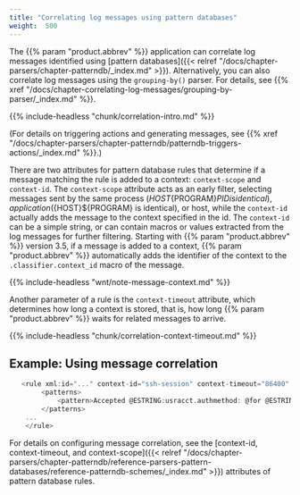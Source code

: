 ```yaml
---
title: "Correlating log messages using pattern databases"
weight:  500
---
```

<!-- DISCLAIMER: This file is based on the syslog-ng Open Source Edition documentation https://github.com/balabit/syslog-ng-ose-guides/commit/2f4a52ee61d1ea9ad27cb4f3168b95408fddfdf2 and is used under the terms of The syslog-ng Open Source Edition Documentation License. The file has been modified by Axoflow. -->

The {{% param "product.abbrev" %}} application can correlate log messages identified using [pattern databases]({{< relref "/docs/chapter-parsers/chapter-patterndb/_index.md" >}}). Alternatively, you can also correlate log messages using the `grouping-by()` parser. For details, see {{% xref "/docs/chapter-correlating-log-messages/grouping-by-parser/_index.md" %}}.

{{% include-headless "chunk/correlation-intro.md" %}}

(For details on triggering actions and generating messages, see {{% xref "/docs/chapter-parsers/chapter-patterndb/patterndb-triggers-actions/_index.md" %}}.)

There are two attributes for pattern database rules that determine if a message matching the rule is added to a context: `context-scope` and `context-id`. The `context-scope` attribute acts as an early filter, selecting messages sent by the same process (${HOST}${PROGRAM}${PID} is identical), application (${HOST}${PROGRAM} is identical), or host, while the `context-id` actually adds the message to the context specified in the id. The `context-id` can be a simple string, or can contain macros or values extracted from the log messages for further filtering. Starting with {{% param "product.abbrev" %}} version 3.5, if a message is added to a context, {{% param "product.abbrev" %}} automatically adds the identifier of the context to the `.classifier.context_id` macro of the message.

{{% include-headless "wnt/note-message-context.md" %}}

Another parameter of a rule is the `context-timeout` attribute, which determines how long a context is stored, that is, how long {{% param "product.abbrev" %}} waits for related messages to arrive.

{{% include-headless "chunk/correlation-context-timeout.md" %}}


## Example: Using message correlation

```c
   <rule xml:id="..." context-id="ssh-session" context-timeout="86400" context-scope="process">
        <patterns>
            <pattern>Accepted @ESTRING:usracct.authmethod: @for @ESTRING:usracct.username: @from @ESTRING:usracct.device: @port @ESTRING:: @@ANYSTRING:usracct.service@</pattern>
        </patterns>
    ...
    </rule>
```


For details on configuring message correlation, see the [context-id, context-timeout, and context-scope]({{< relref "/docs/chapter-parsers/chapter-patterndb/reference-parsers-pattern-databases/reference-patterndb-schemes/_index.md" >}}) attributes of pattern database rules.
